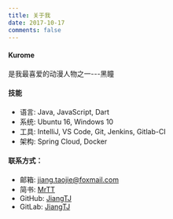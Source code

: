 ```yaml
---
title: 关于我
date: 2017-10-17
comments: false
---
```


#### Kurome

是我最喜爱的动漫人物之一---黑瞳     

#### 技能
- 语言: Java, JavaScript, Dart
- 系统: Ubuntu 16, Windows 10
- 工具: IntelliJ, VS Code, Git, Jenkins, Gitlab-CI
- 架构: Spring Cloud, Docker

#### 联系方式：

- 邮箱:   <jiang.taojie@foxmail.com>
- 简书:   [MrTT](http://www.jianshu.com/u/42d8a7c1b531)
- GitHub: [JiangTJ](https://github.com/JiangTJ)
- GitLab: [JiangTJ](https://gitlab.com/JiangTJ)  


